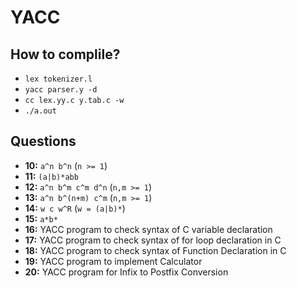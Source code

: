 # YACC

## How to complile?

- `lex tokenizer.l`
- `yacc parser.y -d`
- `cc lex.yy.c y.tab.c -w`
- `./a.out`

## Questions

- **10:** `a^n b^n` (`n >= 1`)
- **11:** `(a|b)*abb`
- **12:** `a^n b^m c^m d^n` (`n,m >= 1`)
- **13:** `a^n b^(n+m) c^m` (`n,m >= 1`)
- **14:** `w c w^R` (`w = (a|b)*`)
- **15:** `a*b*`
- **16:** YACC program to check syntax of C variable declaration
- **17:** YACC program to check syntax of for loop declaration in C
- **18:** YACC program to check syntax of Function Declaration in C
- **19:** YACC program to implement Calculator
- **20:** YACC program for Infix to Postfix Conversion
